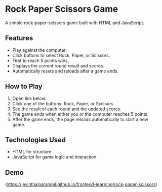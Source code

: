 # Rock Paper Scissors Game

A simple rock-paper-scissors game built with HTML and JavaScript.

## Features

- Play against the computer.
- Click buttons to select Rock, Paper, or Scissors.
- First to reach 5 points wins.
- Displays the current round result and scores.
- Automatically resets and reloads after a game ends.

## How to Play

1. Open link below.
2. Click one of the buttons: Rock, Paper, or Scissors.
3. See the result of each round and the updated scores.
4. The game ends when either you or the computer reaches 5 points.
5. After the game ends, the page reloads automatically to start a new game.

## Technologies Used

- HTML for structure
- JavaScript for game logic and interaction

## Demo

(https://jevinthaiparampil.github.io/frontend-learning/rock-paper-scissors)
